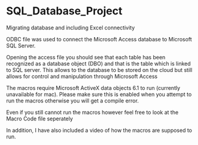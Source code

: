 # SQL_Database_Project
Migrating database and including Excel connectivity

ODBC file was used to connect the Microsoft Access database to Microsoft SQL Server. 

Opening the access file you should see that each table has been recognized as a database object (DBO) and that is the table which is linked to SQL server. This allows to the database to be stored on the cloud but still allows for control and manipulation through Microsoft Access

The macros require Microsoft ActiveX data objects 6.1 to run (currently unavailable for mac). Please make sure this is enabled when you attempt to run the macros otherwise you will get a compile error. 

Even if you still cannot run the macros however feel free to look at the Macro Code file seperately 

In addition, I have also included a video of how the macros are supposed to run.
